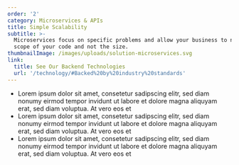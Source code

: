 ```yaml
---
order: '2'
category: Microservices & APIs
title: Simple Scalability
subtitle: >-
  Microservices focus on specific problems and allow your business to narrow the
  scope of your code and not the size.
thumbnailImage: /images/uploads/solution-microservices.svg
link:
  title: See Our Backend Technologies
  url: '/technology/#Backed%20by%20industry%20standards'
---
```

* Lorem ipsum dolor sit amet, consetetur sadipscing elitr, sed diam nonumy eirmod tempor invidunt ut labore et dolore magna aliquyam erat, sed diam voluptua. At vero eos et 
* Lorem ipsum dolor sit amet, consetetur sadipscing elitr, sed diam nonumy eirmod tempor invidunt ut labore et dolore magna aliquyam erat, sed diam voluptua. At vero eos et 
* Lorem ipsum dolor sit amet, consetetur sadipscing elitr, sed diam nonumy eirmod tempor invidunt ut labore et dolore magna aliquyam erat, sed diam voluptua. At vero eos et
